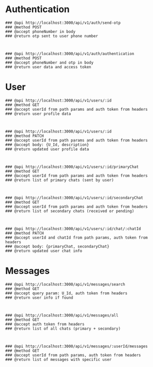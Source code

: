 # Authentication

    ### @api http://localhost:3000/api/v1/auth/send-otp
    ### @method POST
    ### @accept phoneNumber in body
    ### @return otp sent to user phone number



    ### @api http://localhost:3000/api/v1/auth/authentication
    ### @method POST
    ### @accept phoneNumber and otp in body
    ### @return user data and access token

# User

    ### @api http://localhost:3000/api/v1/users/:id
    ### @method GET
    ### @accept userId from path params and auth token from headers
    ### @return user profile data



    ### @api http://localhost:3000/api/v1/users/:id
    ### @method PATCH
    ### @accept userId from path params and auth token from headers
    ### @accept body: {U_Id, description}
    ### @return updated user profile data



    ### @api http://localhost:3000/api/v1/users/:id/primaryChat
    ### @method GET
    ### @accept userId from path params and auth token from headers
    ### @return list of primary chats (sent by user)



    ### @api http://localhost:3000/api/v1/users/:id/secondaryChat
    ### @method GET
    ### @accept userId from path params and auth token from headers
    ### @return list of secondary chats (received or pending)



    ### @api http://localhost:3000/api/v1/users/:id/chat/:chatId
    ### @method PATCH
    ### @accept userId and chatId from path params, auth token from headers
    ### @accept body: {primaryChat, secondaryChat}
    ### @return updated user chat info

# Messages

    ### @api http://localhost:3000/api/v1/messages/search
    ### @method GET
    ### @accept query param: U_Id, auth token from headers
    ### @return user info if found



    ### @api http://localhost:3000/api/v1/messages/all
    ### @method GET
    ### @accept auth token from headers
    ### @return list of all chats (primary + secondary)



    ### @api http://localhost:3000/api/v1/messages/:userId/messages
    ### @method GET
    ### @accept userId from path params, auth token from headers
    ### @return list of messages with specific user
